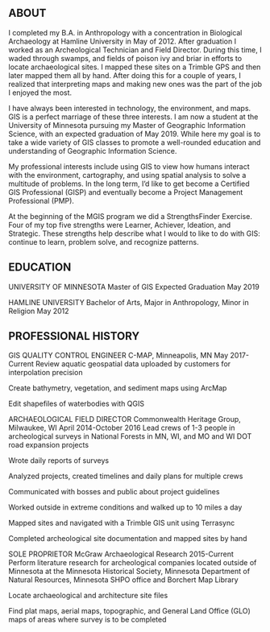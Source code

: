 ## ABOUT

I completed my B.A. in Anthropology with a concentration in Biological Archaeology at Hamline University in May of 2012. After graduation I worked as an Archeological Technician and Field Director. During this time, I waded through swamps, and fields of poison ivy and briar in efforts to locate archaeological sites. I mapped these sites on a Trimble GPS and then later mapped them all by hand. After doing this for a couple of years, I realized that interpreting maps and making new ones was the part of the job I enjoyed the most.



I have always been interested in technology, the environment, and maps. GIS is a perfect marriage of these three interests. I am now a student at the University of Minnesota pursuing my Master of Geographic Information Science, with an expected graduation of May 2019. While here my goal is to take a wide variety of GIS classes to promote a well-rounded education and understanding of Geographic Information Science.



My professional interests include using GIS to view how humans interact with the environment, cartography, and using spatial analysis to solve a multitude of problems. In the long term, I’d like to get become a Certified GIS Professional (GISP) and eventually become a Project Management Professional (PMP).

 

At the beginning of the MGIS program we did a StrengthsFinder Exercise. Four of my top five strengths were Learner, Achiever, Ideation, and Strategic. These strengths help describe what I would to like to do with GIS: continue to learn, problem solve, and recognize patterns.

## EDUCATION

UNIVERSITY OF MINNESOTA
Master of GIS
Expected Graduation May 2019

HAMLINE UNIVERSITY
Bachelor of Arts, Major in Anthropology, Minor in Religion
May 2012

## PROFESSIONAL HISTORY

GIS QUALITY CONTROL ENGINEER
C-MAP, Minneapolis, MN
May 2017- Current
Review aquatic geospatial data uploaded by customers for interpolation precision

Create bathymetry, vegetation, and sediment maps using ArcMap

Edit shapefiles of waterbodies with QGIS

ARCHAEOLOGICAL FIELD DIRECTOR
Commonwealth Heritage Group, Milwaukee, WI
April 2014-October 2016
Lead crews of 1-3 people in archeological surveys in National Forests in MN, WI, and MO and WI DOT road expansion projects

Wrote daily reports of surveys

Analyzed projects, created timelines and daily plans for multiple crews

Communicated with bosses and public about project guidelines

Worked outside in extreme conditions and walked up to 10 miles a day

Mapped sites and navigated with a Trimble GIS unit using Terrasync

Completed archeological site documentation and mapped sites by hand

SOLE PROPRIETOR
McGraw Archaeological Research
2015-Current
Perform literature research for archeological companies located outside of Minnesota at the Minnesota Historical Society, Minnesota Department of Natural Resources, Minnesota SHPO office and Borchert Map Library

Locate archaeological and architecture site files

Find plat maps, aerial maps, topographic, and General Land Office (GLO) maps of areas where survey is to be completed
